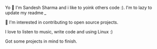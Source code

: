 Yo 👋 I'm Sandesh Sharma and i like to yoink  others code :). I'm to lazy to update my readme *_*


👀 I'm interested in contributing to open source projects.

I love to listen to music, write code and using Linux :)

Got some projects in mind to finish.
